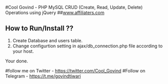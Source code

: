 #Cool Govind - PHP MySQL CRUD (Create, Read, Update, Delete) Operations using jQuery
##www.affiliaters.com

## How to Run/Install ??

1. Create Database and users table.
2. Change configurtion setting in ajax/db_connection.php file according to your host.

Your done.

#follow me on Twitter - https://twitter.com/Cool_Govind
#Follow on Telegram - https://t.me/govindtiwari